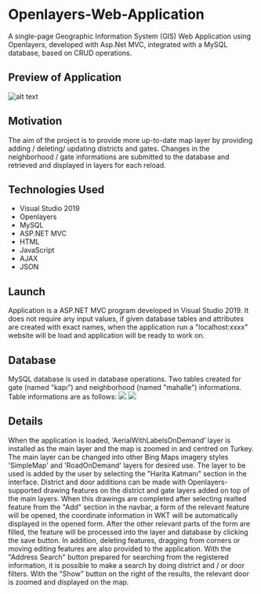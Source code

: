 # Openlayers-Web-Application

A single-page Geographic Information System (GIS) Web Application using Openlayers, developed with Asp.Net MVC, integrated with a MySQL database, based on CRUD operations.

## Preview of Application
![alt text](https://github.com/isilsukorkmaz/Openlayers-Web-Application/blob/master/preview.gif)

## Motivation
The aim of the project is to provide more up-to-date map layer by providing adding / deleting/ updating districts and gates. Changes in the neighborhood / gate informations are submitted to the database and retrieved and displayed in layers for each reload.

## Technologies Used

* Visual Studio 2019
* Openlayers
* MySQL
* ASP.NET MVC
* HTML 
* JavaScript
* AJAX
* JSON

## Launch
Application is a ASP.NET MVC program developed in Visual Studio 2019. It does not require any input values, if given database tables and attributes are created with exact names, when the application run a "localhost:xxxx" website will be load and application will be ready to work on. 

## Database

MySQL database is used in database operations. Two tables created for gate (named "kapı") and neighborhood (named "mahalle") informations. Table informations are as follows:
![](https://funkyimg.com/i/38d72.png)
![](https://funkyimg.com/i/38d73.png)

## Details

When the application is loaded, ‘AerialWithLabelsOnDemand’ layer is installed as the
main layer and the map is zoomed in and centred on Turkey. The main layer can be changed into other Bing Maps imagery styles 'SimpleMap' and 'RoadOnDemand' layers for desired use. The layer to be used is added by the user by selecting the "Harita Katmanı" section in the interface.
District and door additions can be made with Openlayers-supported drawing features on the district and gate layers added on top of the main layers. When this drawings are completed after selecting realted feature from the "Add" section in the navbar, a form of the relevant feature will be opened, the coordinate information in WKT will be automatically displayed in the opened form. After the other relevant parts of the form are filled, the feature will be processed into the layer and database by clicking the save button.
In addition, deleting features, dragging from corners or moving editing features are also provided to the application.
With the "Address Search" button prepared for searching from the registered information, it is possible to make a search by doing district and / or door filters. With the "Show" button on the right of the results, the relevant door is zoomed and displayed on the map.
